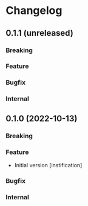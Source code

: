 # Changelog

## 0.1.1 (unreleased)

### Breaking

### Feature

### Bugfix

### Internal

## 0.1.0 (2022-10-13)

### Breaking

### Feature

- Initial version [instification]

### Bugfix

### Internal
